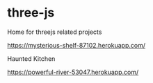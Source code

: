 # three-js
 Home for threejs related projects


https://mysterious-shelf-87102.herokuapp.com/


Haunted Kitchen

https://powerful-river-53047.herokuapp.com/

